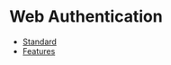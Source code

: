 # Web Authentication

- [Standard](https://www.w3.org/TR/webauthn-2/)
- [Features](../features/passkeys.feature)
